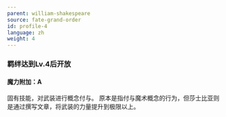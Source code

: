 ```yaml
---
parent: william-shakespeare
source: fate-grand-order
id: profile-4
language: zh
weight: 4
---
```


### 羁绊达到Lv.4后开放

#### 魔力附加：A

固有技能，对武装进行概念付与。
原本是指付与魔术概念的行为，但莎士比亚则是通过撰写文章，将武装的力量提升到极限以上。
